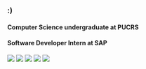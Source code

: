 ###  :)
#### Computer Science undergraduate at PUCRS
#### Software Developer Intern at SAP

<!--
**fernandafrosa/fernandafrosa** is a ✨ _special_ ✨ repository because its `README.md` (this file) appears on your GitHub profile.

Here are some ideas to get you started:

- 🔭 I’m a Computer Science student at PUCRS
- 🌱 I’m currently a Research Intern at PUCRS, working with Machine Learning
- 😄 Pronouns: She/Her
- ⚡ Fun fact: I love giraffes
-->


<a href="https://instagram.com/fernandafrosa_" target="_blank"><img src="https://img.shields.io/badge/-Instagram-%23E4405F?style=for-the-badge&logo=instagram&logoColor=white" target="_blank"></a>
 	<a href="https://www.twitch.tv/fernandafrosa" target="_blank"><img src="https://img.shields.io/badge/Twitch-9146FF?style=for-the-badge&logo=twitch&logoColor=white" target="_blank"></a>
  <a href = "mailto:fernanda.frosa@icloud.com"><img src="https://img.shields.io/badge/-email-%23333?style=for-the-badge&logo=gmail&logoColor=white" target="_blank"></a>
  <a href="https://www.linkedin.com/in/fernandafrosa" target="_blank"><img src="https://img.shields.io/badge/-LinkedIn-%230077B5?style=for-the-badge&logo=linkedin&logoColor=white" target="_blank"></a> 
  <a href="https://open.spotify.com/user/fernanda.frosa"><img src="https://img.shields.io/badge/Spotify-1ED760?&style=for-the-badge&logo=spotify&logoColor=white" target="_blank"></a>
  
  <!--
 <div>
  <a href="https://github.com/fernandafrosa">
  <img height="180em" src="https://github-readme-stats.vercel.app/api?username=fernandafrosa&show_icons=true&theme=onedark&include_all_commits=true&count_private=true"/>
</div>
 
  -->
